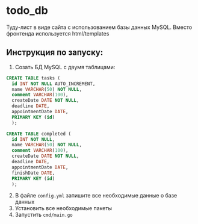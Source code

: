 # todo_db

Туду-лист в виде сайта с использованием базы данных MySQL. Вместо фронтенда используется html/templates

## Инструкция по запуску:
1. Созать БД MySQL с двумя таблицами:
```sql
CREATE TABLE tasks (
  id INT NOT NULL AUTO_INCREMENT, 
  name VARCHAR(50) NOT NULL, 
  comment VARCHAR(100), 
  createDate DATE NOT NULL, 
  deadline DATE, 
  appointmentDate DATE, 
  PRIMARY KEY (id)
  );
```
```sql
CREATE TABLE completed (
  id INT NOT NULL,
  name VARCHAR(50) NOT NULL,
  comment VARCHAR(100),
  createDate DATE NOT NULL,
  deadline DATE,
  appointmentDate DATE,
  finishDate DATE,
  PRIMARY KEY (id)
  );
```
2. В файле ```config.yml``` запишите все необходимые данные о базе данных
3. Установить все необходимые пакеты
4. Запустить ```cmd/main.go```
